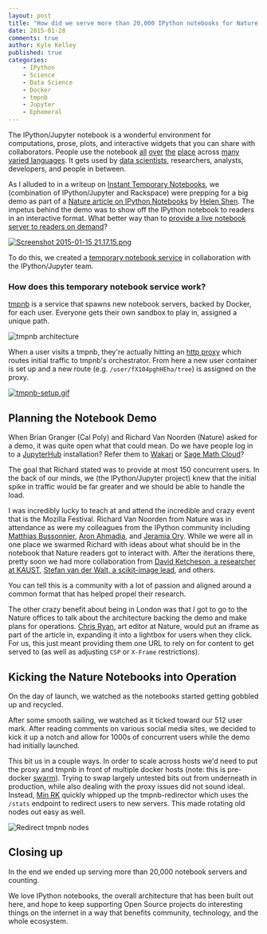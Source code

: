 ```yaml
---
layout: post
title: "How did we serve more than 20,000 IPython notebooks for Nature readers?"
date: 2015-01-28
comments: true
author: Kyle Kelley
published: true
categories:
    - IPython
    - Science
    - Data Science
    - Docker
    - tmpnb
    - Jupyter
    - Ephemeral
---
```


The IPython/Jupyter notebook is a wonderful environment for computations, prose, plots, and interactive widgets that you can share with collaborators. People use the notebook [all](http://blog.quantopian.com/quantopian-research-your-backtesting-data-meets-ipython-notebook/) [over](http://nbviewer.ipython.org/github/GoogleCloudPlatform/ipython-soccer-predictions/blob/master/predict/wc-final.ipynb) [the](https://github.com/facebook/iTorch) [place](http://nbviewer.ipython.org/url/norvig.com/ipython/TSPv3.ipynb) across [many varied languages](https://github.com/ipython/ipython/wiki/IPython-kernels-for-other-languages). It gets used by [data scientists](http://nbviewer.ipython.org/gist/wrobstory/1eb8cb704a52d18b9ee8/Up%20and%20Down%20PyData%202014.ipynb), researchers, analysts, developers, and people in between.

<!-- more -->

As I alluded to in a writeup on [Instant Temporary Notebooks](http://lambdaops.com/ipythonjupyter-tmpnb-debuts/), we (combination of IPython/Jupyter and Rackspace) were prepping for a big demo as part of a [Nature article on IPython Notebooks](http://www.nature.com/news/interactive-notebooks-sharing-the-code-1.16261) by [Helen Shen](https://twitter.com/HelenShenWrites). The impetus behind the demo was to show off the IPython notebook to readers in an interactive format. What better way than to [provide a live notebook server to readers on demand](http://www.nature.com/news/ipython-interactive-demo-7.21492)?

[![Screenshot 2015-01-15 21.17.15.png](https://d23f6h5jpj26xu.cloudfront.net/nvqcj7okftoqw_small.png)](http://img.svbtle.com/nvqcj7okftoqw.png)

To do this, we created a [temporary notebook service](https://tmpnb.org) in collaboration with the IPython/Jupyter team.

### How does this temporary notebook service work?

[tmpnb](https://github.com/jupyter/tmpnb) is a service that spawns new notebook servers, backed by Docker, for each user. Everyone gets their own sandbox to play in, assigned a unique path.

![tmpnb architecture](https://cloud.githubusercontent.com/assets/836375/5909206/f0b156da-a573-11e4-8e3f-f65dfe9d23b8.png)

When a user visits a tmpnb, they're actually hitting an [http proxy](https://github.com/jupyter/configurable-http-proxy) which routes initial traffic to tmpnb's orchestrator. From here a new user container is set up and a new route (e.g. `/user/fX104pghHEha/tree`) is assigned on the proxy.

[![tmpnb-setup.gif](https://d23f6h5jpj26xu.cloudfront.net/z9gjan4yftabyq_small.gif)](http://img.svbtle.com/z9gjan4yftabyq.gif)

## Planning the Notebook Demo

When Brian Granger (Cal Poly) and Richard Van Noorden (Nature) asked for a demo, it was quite open what that could mean. Do we have people log in to a [JupyterHub](https://github.com/jupyter/jupyterhub) installation? Refer them to [Wakari](https://wakari.io/) or [Sage Math Cloud](https://cloud.sagemath.com/)?

The goal that Richard stated was to provide at most 150 concurrent users. In the back of our minds, we (the IPython/Jupyter project) knew that the initial spike in traffic would be far greater and we should be able to handle the load.

I was incredibly lucky to teach at and attend the incredible and crazy event that is the Mozilla Festival. Richard Van Noorden from Nature was in attendance as were my colleagues from the IPython community including [Matthias Bussonnier](https://twitter.com/Mbusson), [Aron Ahmadia](https://twitter.com/ahmadia), and [Jeramia Ory](https://twitter.com/DrLabRatOry). While we were all in one place we swarmed Richard with ideas about what should be in the notebook that Nature readers got to interact with. After the iterations there, pretty soon we had more collaboration from [David Ketcheson, a researcher at KAUST](https://twitter.com/DavidKetch), [Stefan van der Walt, a scikit-image lead](https://twitter.com/stefanvdwalt), and others.

You can tell this is a community with a lot of passion and aligned around a common format that has helped propel their research.

The other crazy benefit about being in London was that I got to go to the Nature offices to talk about the architecture backing the demo and make plans for operations. [Chris Ryan](https://github.com/chris-creditdesign), art editor at Nature, would put an iframe as part of the article in, expanding it into a lightbox for users when they click. For us, this just meant providing them one URL to rely on for content to get served to (as well as adjusting `CSP` or `X-Frame` restrictions).

## Kicking the Nature Notebooks into Operation

On the day of launch, we watched as the notebooks started getting gobbled up and recycled.

After some smooth sailing, we watched as it ticked toward our 512 user mark. After reading comments on various social media sites, we decided to kick it up a notch and allow for 1000s of concurrent users while the demo had initially launched.

This bit us in a couple ways. In order to scale across hosts we'd need to put the proxy and tmpnb in front of multiple docker hosts (note: this is pre-docker [swarm](https://github.com/docker/swarm)). Trying to swap largely untested bits out from underneath in production, while also dealing with the proxy issues did not sound ideal. Instead, [Min RK](https://github.com/minrk) quickly whipped up the tmpnb-redirector which uses the `/stats` endpoint to redirect users to new servers. This made rotating old nodes out easy as well.

![Redirect tmpnb nodes](https://cloud.githubusercontent.com/assets/836375/5913707/3b282e20-a5ae-11e4-9768-c22089b70497.png)

## Closing up

In the end we ended up serving more than 20,000 notebook servers and counting. 

We love IPython notebooks, the overall architecture that has been built out here, and hope to keep supporting Open Source projects do interesting things on the internet in a way that benefits community, technology, and the whole ecosystem.
